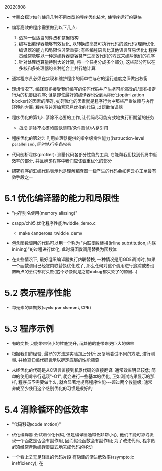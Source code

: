 20220808

+ 本章会探讨如何使用几种不同类型的程序优化技术, 使程序运行的更快

+ 编写高效的程序需要做到以下几点:
    1. 选择一组适当的算法和数据结构
    2. 编写出编译器能够有效优化, 以转换成高效可执行代码的源代码(理解优化编译器的能力和局限性非常重要; 有些编程语言比其他语言容易优化); 程序员经常能够以一种是编译器更容易产生高效代码的方式来编写他们的程序
    3. 针对处理运算量特别大的计算, 将一个任务分成多个部分, 这些部分可以在多核和多处理器的某种组合上并行地计算

+ 通常程序员必须在实现和维护程序的简单性与它的运行速度之间做出权衡

+ 理想情况下, 编译器能接受我们编写的任何代码并产生尽可能高效的/具有指定行为的机器级程序; 但是即使最好的编译器也受到`妨碍优化`(optimization blocker)的因素的阻碍, 妨碍优化的因素就是程序行为中那些严重依赖与执行环境的方面; 程序员必须编写容易优化的代码, 以帮助编译器

+ 程序优化的第1步: 消除不必要的工作, 让代码尽可能有效地执行所期望的任务
    + 包括 消除不必要的函数调用/条件测试/内存引用
+ 程序优化的第2步: 利用处理器提供的指令级病性能力(instruction-level parallelism), 同时执行多条指令

+ 代码剖析程序(profiler): 测量代码各部分性能的工具, 它能帮我们找到代码中低效率的部分, 并且确定程序中我们应该着重优化的部分

+ 研究程序的汇编代码表示也是理解编译器一级产生的代码会如何云心工单最有效手段之一

# 5.1 优化编译器的能力和局限性

+ "内存别名使用(memory aliasing)"

+ csapp/ch05.优化程序性能/twiddle_demo.c
    + make dangerous_twiddle_demo

+ 包含函数调用的代码可以用一个称为 "内联函数替换(inline substitution, 内联inlining)"的过程进行优化, 此时将函数调用替换为函数体

+ 在某些情况下, 最好组织编译器执行内联替换, 一种情况是用GDB调试时, 如果一个函数调用已经被内联替换优化过了, 那么任何对这个调用进行追踪或者设置断点的尝试都将失败(这个好像就是之前debug都失败了的原因...)

# 5.2 表示程序性能

+ 每元素的周期数(cycle per element, CPE)

# 5.3 程序示例

+ 有的变换 只能带来很小的性能提升, 而其他的能带来更巨大的效果

+ 根据我们的经验, 最好的方法是实验加上分析: 反复地尝试不同的方法, 进行测量, 并检查汇编代码表示以确定底层的性能瓶颈

+ 未经优化的代码是从C语言直接到机器代码的直接翻译, 通常效率明显较低; 简单的使用命令行选项"-O1", 就会进行一些基本的优化, 正如测试结果显示的那样, 程序员不需要做什么, 就会显著地提高程序性能---超过两个数量级; 通常 养成至少使用这个级别优化的习惯是很好的

# 5.4 消除循环的低效率

+ "代码移动(code motion)"

+ 优化编译器 会试着优化代码, 但是编译器通常会非常小心, 他们不能可靠的发现一个函数是否会有副作用, 因而假设函数会有副作用; 为了改进代码, 程序员必须经常帮助编译器显式地完成代码的移动

+ 一个看上去无足轻重的代码片段 有隐藏的渐进低效率(asymptotic inefficiency); 在









